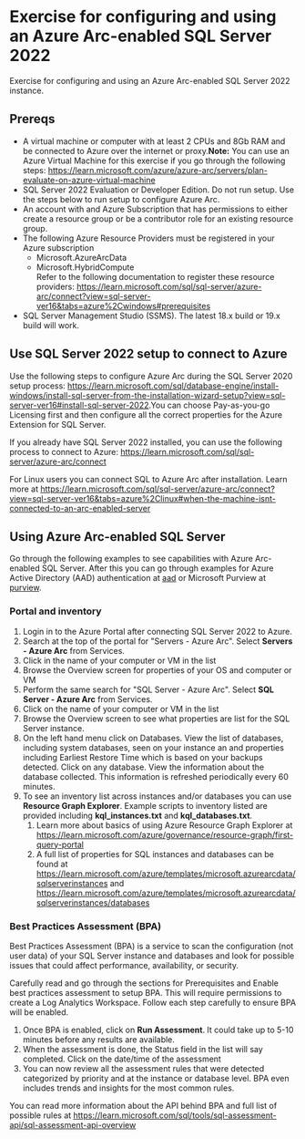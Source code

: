 # Exercise for configuring and using an Azure Arc-enabled SQL Server 2022

Exercise for configuring and using an Azure Arc-enabled SQL Server 2022 instance.

## Prereqs

- A virtual machine or computer with at least 2 CPUs and 8Gb RAM and be connected to Azure over the internet or proxy.**Note:** You can use an Azure Virtual Machine for this exercise if you go through the following steps: <https://learn.microsoft.com/azure/azure-arc/servers/plan-evaluate-on-azure-virtual-machine>
- SQL Server 2022 Evaluation or Developer Edition. Do not run setup. Use the steps below to run setup to configure Azure Arc.
- An account with and Azure Subscription that has permissions to either create a resource group or be a contributor role for an existing resource group.
- The following Azure Resource Providers must be registered in your Azure subscription
    - Microsoft.AzureArcData
    - Microsoft.HybridCompute<br>
Refer to the following documentation to register these resource providers: <https://learn.microsoft.com/sql/sql-server/azure-arc/connect?view=sql-server-ver16&tabs=azure%2Cwindows#prerequisites>
- SQL Server Management Studio (SSMS). The latest 18.x build or 19.x build will work.

## Use SQL Server 2022 setup to connect to Azure

Use the following steps to configure Azure Arc during the SQL Server 2020 setup process: <https://learn.microsoft.com/sql/database-engine/install-windows/install-sql-server-from-the-installation-wizard-setup?view=sql-server-ver16#install-sql-server-2022>.You can choose Pay-as-you-go Licensing first and then configure all the correct properties for the Azure Extension for SQL Server.

If you already have SQL Server 2022 installed, you can use the following process to connect to Azure: https://learn.microsoft.com/sql/sql-server/azure-arc/connect

For Linux users you can connect SQL to Azure Arc after installation. Learn more at <https://learn.microsoft.com/sql/sql-server/azure-arc/connect?view=sql-server-ver16&tabs=azure%2Clinux#when-the-machine-isnt-connected-to-an-arc-enabled-server>

## Using Azure Arc-enabled SQL Server

Go through the following examples to see capabilities with Azure Arc-enabled SQL Server. After this you can go through examples for Azure Active Directory (AAD) authentication at [aad](../aad/readme.md) or Microsoft Purview at [purview](../purview/readme.md).

### Portal and inventory

1. Login in to the Azure Portal after connecting SQL Server 2022 to Azure.
1. Search at the top of the portal for "Servers - Azure Arc". Select **Servers - Azure Arc** from Services.
1. Click in the name of your computer or VM in the list
1. Browse the Overview screen for properties of your OS and computer or VM
1. Perform the same search for "SQL Server - Azure Arc". Select **SQL Server - Azure Arc** from Services.
1. Click on the name of your computer or VM in the list
1. Browse the Overview screen to see what properties are list for the SQL Server instance.
1. On the left hand menu click on Databases. View the list of databases, including system databases, seen on your instance an and properties including Earliest Restore Time which is based on your backups detected. Click on any database. View the information about the database collected. This information is refreshed periodically every 60 minutes.
1. To see an inventory list across instances and/or databases you can use **Resource Graph Explorer**. Example scripts to inventory listed are provided including **kql_instances.txt** and **kql_databases.txt**. 
    1. Learn more about basics of using Azure Resource Graph Explorer at <https://learn.microsoft.com/azure/governance/resource-graph/first-query-portal>
    1. A full list of properties for SQL instances and databases can be found at <https://learn.microsoft.com/azure/templates/microsoft.azurearcdata/sqlserverinstances> and <https://learn.microsoft.com/azure/templates/microsoft.azurearcdata/sqlserverinstances/databases>

### Best Practices Assessment (BPA)

Best Practices Assessment (BPA) is a service to scan the configuration (not user data) of your SQL Server instance and databases and look for possible issues that could affect performance, availability, or security.

Carefully read and go through the sections for Prerequisites and Enable best practices assessment to setup BPA. This will require permissions to create a Log Analytics Workspace. Follow each step carefully to ensure BPA will be enabled.

1. Once BPA is enabled, click on **Run Assessment**. It could take up to 5-10 minutes before any results are available.
1. When the assessment is done, the Status field in the list will say completed. Click on the date/time of the assessment
1. You can now review all the assessment rules that were detected categorized by priority and at the instance or database level. BPA even includes trends and insights for the most common rules.

You can read more information about the API behind BPA and full list of possible rules at <https://learn.microsoft.com/sql/tools/sql-assessment-api/sql-assessment-api-overview>
